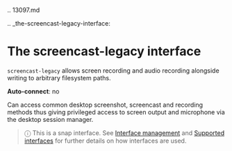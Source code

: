 .. 13097.md

.. _the-screencast-legacy-interface:

# The screencast-legacy interface

`screencast-legacy` allows screen recording and audio recording alongside writing to arbitrary filesystem paths.

**Auto-connect**: no

Can access common desktop screenshot, screencast and recording methods thus giving privileged access to screen output and microphone via the desktop session manager.

> ⓘ  This is a snap interface. See [Interface management](interface-management.md) and [Supported interfaces](supported-interfaces.md) for further details on how interfaces are used.